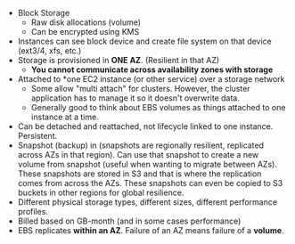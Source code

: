 * Block Storage
  * Raw disk allocations (volume)
  * Can be encrypted using KMS
* Instances can see block device and create file system on that device (ext3/4, xfs, etc.)
* Storage is provisioned in **ONE AZ**. (Resilient in that AZ)
  * **You cannot communicate across availability zones with storage**
* Attached to \*one EC2 instance (or other service) over a storage network
  * Some allow "multi attach" for clusters. However, the cluster application has to manage it so it doesn't overwrite data.
  * Generally good to think about EBS volumes as things attached to one instance at a time.
* Can be detached and reattached, not lifecycle linked to one instance. Persistent.
* Snapshot (backup) in (snapshots are regionally resilient, replicated across AZs in that region). Can use that snapshot to create a new volume from snapshot (useful when wanting to migrate between AZs). These snapshots are stored in S3 and that is where the replication comes from across the AZs. These snapshots can even be copied to S3 buckets in other regions for global resilience.
* Different physical storage types, different sizes, different performance profiles.
* Billed based on GB-month (and in some cases performance)
* EBS replicates **within an AZ**. Failure of an AZ means failure of a **volume**.
